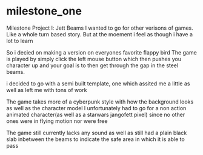 # milestone_one
Milestone Project l: Jett Beams
I wanted to go for other verisons of games. Like a whole turn based story. But at the moement i feel as though i have a lot to learn

So i decied on making a version on everyones favorite flappy bird 
The game is played by simply click the left mouse button which then pushes you character up and your goal is to then get through the gap in the steel beams.

i decided to go with a semi built template, one which assited me a little as well as left me with tons of work

The game takes more of a cyberpunk style with how the background looks as well as the character model
I unfortunately had to go for a non action animated character(as well as a starwars jangofett pixel) since no other ones were in flying motion nor were free

The game still currently lacks any sound as well as still had a plain black slab inbetween the beams to indicate the safe area in which it is able to pass


